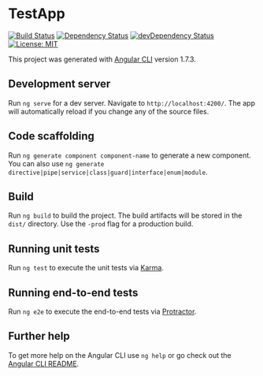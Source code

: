 # TestApp

[![Build Status](https://travis-ci.org/thatbrothacodes/demo-angular-app.svg?branch=development)](https://travis-ci.org/thatbrothacodes/demo-angular-app)
[![Dependency Status](https://david-dm.org/thatbrothacodes/demo-angular-app.svg)](https://david-dm.org/thatbrothacodes/demo-angular-app.svg)
[![devDependency Status](https://david-dm.org/thatbrothacodes/demo-angular-app/dev-status.svg)](https://david-dm.org/thatbrothacodes/demo-angular-app.svg?type=dev)
[![License: MIT](https://img.shields.io/badge/License-MIT-yellow.svg)](https://opensource.org/licenses/MIT)

This project was generated with [Angular CLI](https://github.com/angular/angular-cli) version 1.7.3.

## Development server

Run `ng serve` for a dev server. Navigate to `http://localhost:4200/`. The app will automatically reload if you change any of the source files.

## Code scaffolding

Run `ng generate component component-name` to generate a new component. You can also use `ng generate directive|pipe|service|class|guard|interface|enum|module`.

## Build

Run `ng build` to build the project. The build artifacts will be stored in the `dist/` directory. Use the `-prod` flag for a production build.

## Running unit tests

Run `ng test` to execute the unit tests via [Karma](https://karma-runner.github.io).

## Running end-to-end tests

Run `ng e2e` to execute the end-to-end tests via [Protractor](http://www.protractortest.org/).

## Further help

To get more help on the Angular CLI use `ng help` or go check out the [Angular CLI README](https://github.com/angular/angular-cli/blob/master/README.md).
